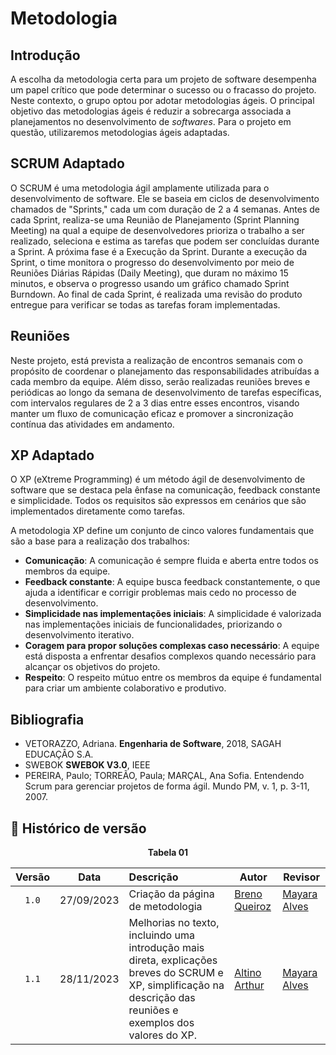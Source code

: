 # Metodologia

## Introdução

A escolha da metodologia certa para um projeto de software desempenha um papel crítico que pode determinar o sucesso ou o fracasso do projeto. Neste contexto, o grupo optou por adotar metodologias ágeis. O principal objetivo das metodologias ágeis é reduzir a sobrecarga associada a planejamentos no desenvolvimento de *softwares*. Para o projeto em questão, utilizaremos metodologias ágeis adaptadas.

## SCRUM Adaptado

O SCRUM é uma metodologia ágil amplamente utilizada para o desenvolvimento de software. Ele se baseia em ciclos de desenvolvimento chamados de "Sprints," cada um com duração de 2 a 4 semanas. Antes de cada Sprint, realiza-se uma Reunião de Planejamento (Sprint Planning Meeting) na qual a equipe de desenvolvedores prioriza o trabalho a ser realizado, seleciona e estima as tarefas que podem ser concluídas durante a Sprint. A próxima fase é a Execução da Sprint. Durante a execução da Sprint, o time monitora o progresso do desenvolvimento por meio de Reuniões Diárias Rápidas (Daily Meeting), que duram no máximo 15 minutos, e observa o progresso usando um gráfico chamado Sprint Burndown. Ao final de cada Sprint, é realizada uma revisão do produto entregue para verificar se todas as tarefas foram implementadas.

## Reuniões 

Neste projeto, está prevista a realização de encontros semanais com o propósito de coordenar o planejamento das responsabilidades atribuídas a cada membro da equipe. Além disso, serão realizadas reuniões breves e periódicas ao longo da semana de desenvolvimento de tarefas específicas, com intervalos regulares de 2 a 3 dias entre esses encontros, visando manter um fluxo de comunicação eficaz e promover a sincronização contínua das atividades em andamento.

## XP Adaptado

O XP (eXtreme Programming) é um método ágil de desenvolvimento de software que se destaca pela ênfase na comunicação, feedback constante e simplicidade. Todos os requisitos são expressos em cenários que são implementados diretamente como tarefas.

A metodologia XP define um conjunto de cinco valores fundamentais que são a base para a realização dos trabalhos:

- **Comunicação**: A comunicação é sempre fluida e aberta entre todos os membros da equipe.
- **Feedback constante**: A equipe busca feedback constantemente, o que ajuda a identificar e corrigir problemas mais cedo no processo de desenvolvimento.
- **Simplicidade nas implementações iniciais**: A simplicidade é valorizada nas implementações iniciais de funcionalidades, priorizando o desenvolvimento iterativo.
- **Coragem para propor soluções complexas caso necessário**: A equipe está disposta a enfrentar desafios complexos quando necessário para alcançar os objetivos do projeto.
- **Respeito**: O respeito mútuo entre os membros da equipe é fundamental para criar um ambiente colaborativo e produtivo.

## Bibliografia
- VETORAZZO, Adriana. **Engenharia de Software**, 2018, SAGAH EDUCAÇÂO S.A.
- SWEBOK **SWEBOK V3.0**, IEEE
- PEREIRA, Paulo; TORREÃO, Paula; MARÇAL, Ana Sofia. Entendendo Scrum para gerenciar projetos de forma ágil. Mundo PM, v. 1, p. 3-11, 2007.

## 📑 Histórico de versão

<p align="center"><b>Tabela 01</b></p>

| Versão| Data      | Descrição | Autor | Revisor       |
| :-:   | :-----:       | :------       | -------    | -------            |
|`1.0`   |27/09/2023 |   Criação da página de metodologia   |  [Breno Queiroz](https://github.com/brenob6)| [Mayara Alves](https://github.com/Mayara-tech) |
|`1.1`   |28/11/2023 |   Melhorias no texto, incluindo uma introdução mais direta, explicações breves do SCRUM e XP, simplificação na descrição das reuniões e exemplos dos valores do XP.   |  [Altino Arthur](https://github.com/arthurrochamoreira)| [Mayara Alves](https://github.com/Mayara-tech) |
